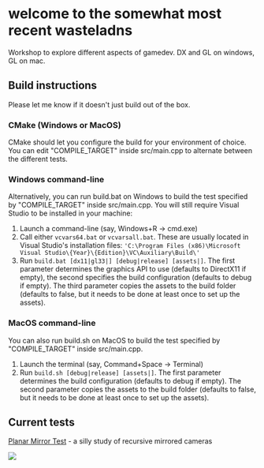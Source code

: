 # welcome to the somewhat most recent wasteladns

Workshop to explore different aspects of gamedev. DX and GL on windows, GL on mac.

## Build instructions

Please let me know if it doesn't just build out of the box.

### CMake (Windows or MacOS)

CMake should let you configure the build for your environment of choice. You can edit "COMPILE_TARGET" inside src/main.cpp to alternate between the different tests.

### Windows command-line 

Alternatively, you can run build.bat on Windows to build the test specified by "COMPILE_TARGET" inside src/main.cpp. You will still require Visual Studio to be installed in your machine:

1. Launch a command-line (say, Windows+R -> cmd.exe)
2. Call either `vcvars64.bat` or `vcvarsall.bat`. These are usually located in Visual Studio's installation files: `'C:\Program Files (x86)\Microsoft Visual Studio\{Year}\{Edition}\VC\Auxiliary\Build\'`
3. Run `build.bat [dx11|gl33|] [debug|release] [assets|]`. The first parameter determines the graphics API to use (defaults to DirectX11 if empty), the second specifies the build configuration (defaults to debug if empty). The third parameter copies the assets to the build folder (defaults to false, but it needs to be done at least once to set up the assets).

### MacOS command-line 

You can also run build.sh on MacOS to build the test specified by "COMPILE_TARGET" inside src/main.cpp.

1. Launch the terminal (say, Command+Space -> Terminal)
2. Run `build.sh [debug|release] [assets|]`. The first parameter determines the build configuration (defaults to debug if empty). The second parameter copies the assets to the build folder (defaults to false, but it needs to be done at least once to set up the assets).

## Current tests

[Planar Mirror Test](src/TestMirrors/README.md) - a silly study of recursive mirrored cameras

![](src/TestMirrors/summary.gif)